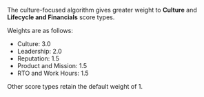 The culture-focused algorithm gives greater weight to **Culture** and **Lifecycle and Financials** score types.  

Weights are as follows:

* Culture: 3.0
* Leadership: 2.0
* Reputation: 1.5
* Product and Mission: 1.5
* RTO and Work Hours: 1.5

Other score types retain the default weight of 1.

